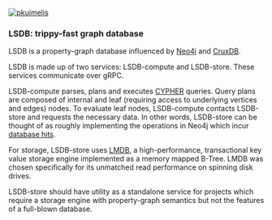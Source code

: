 [![pkuimelis](https://circleci.com/gh/pkuimeis/lsdb.svg?style=svg)](test)

### LSDB: trippy-fast graph database

LSDB is a property-graph database influenced by [Neo4j](http://https://neo4j.com/) and [CruxDB](https://github.com/juxt/crux).

LSDB is made up of two services: LSDB-compute and LSDB-store. These services communicate over gRPC.

LSDB-compute parses, plans and executes [CYPHER](https://neo4j.com/docs/cypher-manual/current/) queries. Query plans are composed of internal and leaf (requiring access to underlying vertices and edges) nodes. To evaluate leaf nodes, LSDB-compute contacts LSDB-store and requests the necessary data.
In other words, LSDB-store can be thought of as roughly implementing the operations in Neo4j which incur [database hits](https://neo4j.com/docs/cypher-manual/current/execution-plans/db-hits/).

For storage, LSDB-store uses [LMDB](http://www.lmdb.tech/doc/), a high-performance, transactional key value storage engine implemented as a memory mapped B-Tree. LMDB was chosen specifically for its unmatched read performance on spinning disk drives.

LSDB-store should have utility as a standalone service for projects which require a storage engine with property-graph semantics but not the features of a full-blown database.
